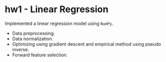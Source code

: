# hw1 - Linear Regression
Implemented a linear regression model using `NumPy`. 
* Data preprocessing.
* Data normalization.
* Optimizing using gradient descent and empirical method using pseudo inverse.
* Forward feature selection.

